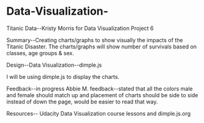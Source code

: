 # Data-Visualization-
Titanic Data--Kristy Morris for Data Visualization Project 6


Summary--Creating charts/graphs to show visually the impacts of the Titanic Disaster.  The charts/graphs will show number of survivals based on classes, age groups & sex.

Design--Data Visualization--dimple.js

I will be using dimple.js to display the charts.

Feedback--in progress
Abbie M. feedback--stated that all the colors male and female should match up and placement of charts should be side to side instead of down the page, would be easier to read that way.

Resources--
Udacity Data Visualization course lessons
and dimple.js.org 

